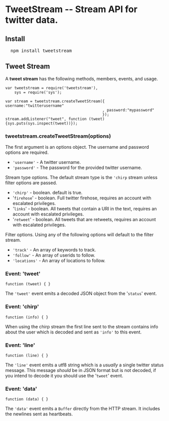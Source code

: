# TweetStream -- Stream API for twitter data.

## Install

<pre>
  npm install tweetstream
</pre>

## Tweet Stream

A **tweet stream** has the following methods, members, events, and usage.

    var tweetstream = require('tweetstream'),
        sys = require('sys');

    var stream = tweetstream.createTweetStream({ username:"twitterusername"
                                               , password:"mypassword" 
                                               });
    stream.addListener("tweet", function (tweet) {sys.puts(sys.inspect(tweet))});

### tweetstream.createTweetStream(options)

The first argument is an options object. The username and password options are required.

* `'username'` - A twitter username.
* `'password'` - The password for the provided twitter username.

Stream type options. The default stream type is the `'chirp` stream unless filter options are passed.

* `'chirp'` - boolean. default is true.
* '`firehose`' - boolean. Full twitter firehose, requires an account with escalated privileges.
* '`links`' - boolean. All tweets that contain a URI in the text, requires an account with escalated privileges.
* '`retweet`' - boolean. All tweets that are retweets, requires an account with escalated privileges.

Filter options. Using any of the following options will default to the filter stream.

* `'track'` - An array of keywords to track.
* `'follow'` - An array of userids to follow.
* `'locations'` - An array of locations to follow.


### Event: 'tweet'

`function (tweet) { }`

The `'tweet'` event emits a decoded JSON object from the '`status`' event.

### Event: 'chirp'

`function (info) { }`

When using the chirp stream the first line sent to the stream contains info about the user which is decoded and sent as `'info'` to this event.

### Event: 'line'

`function (line) { }`

The `'line'` event emits a utf8 string which is a *usually* a single twitter status message. This message *should* be in JSON format but is not decoded, if you intend to decode it you should use the '`tweet`' event.

### Event: 'data'

`function (data) { }`

The `'data'` event emits a `Buffer` directly from the HTTP stream. It includes the newlines sent as heartbeats.

